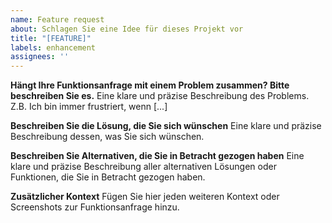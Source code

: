 ```yaml
---
name: Feature request
about: Schlagen Sie eine Idee für dieses Projekt vor
title: "[FEATURE]"
labels: enhancement
assignees: ''
---
```


**Hängt Ihre Funktionsanfrage mit einem Problem zusammen? Bitte beschreiben Sie es.**
Eine klare und präzise Beschreibung des Problems. Z.B. Ich bin immer frustriert, wenn [...]

**Beschreiben Sie die Lösung, die Sie sich wünschen**
Eine klare und präzise Beschreibung dessen, was Sie sich wünschen.

**Beschreiben Sie Alternativen, die Sie in Betracht gezogen haben**
Eine klare und präzise Beschreibung aller alternativen Lösungen oder Funktionen, die Sie in Betracht gezogen haben.

**Zusätzlicher Kontext**
Fügen Sie hier jeden weiteren Kontext oder Screenshots zur Funktionsanfrage hinzu.